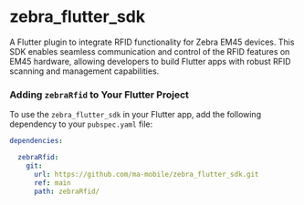 # zebra_flutter_sdk
A Flutter plugin to integrate RFID functionality for Zebra EM45 devices. This SDK enables seamless communication and control of the RFID features on EM45 hardware, allowing developers to build Flutter apps with robust RFID scanning and management capabilities.

### Adding `zebraRfid` to Your Flutter Project

To use the `zebra_flutter_sdk` in your Flutter app, add the following dependency to your `pubspec.yaml` file:

```yaml
dependencies:

  zebraRfid:
    git:
      url: https://github.com/ma-mobile/zebra_flutter_sdk.git
      ref: main
      path: zebraRfid/
```
